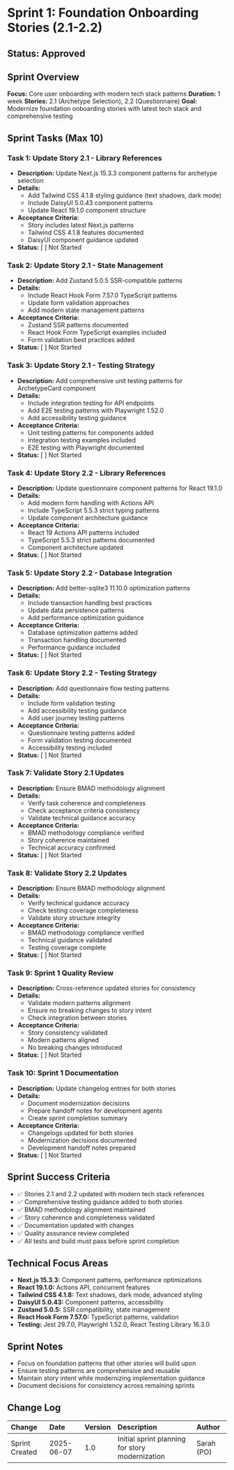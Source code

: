 # Sprint 1: Foundation Onboarding Stories (2.1-2.2)

## Status: Approved

## Sprint Overview
**Focus:** Core user onboarding with modern tech stack patterns
**Duration:** 1 week
**Stories:** 2.1 (Archetype Selection), 2.2 (Questionnaire)
**Goal:** Modernize foundation onboarding stories with latest tech stack and comprehensive testing

## Sprint Tasks (Max 10)

### Task 1: Update Story 2.1 - Library References
- **Description:** Update Next.js 15.3.3 component patterns for archetype selection
- **Details:**
  - Add Tailwind CSS 4.1.8 styling guidance (text shadows, dark mode)
  - Include DaisyUI 5.0.43 component patterns
  - Update React 19.1.0 component structure
- **Acceptance Criteria:**
  - Story includes latest Next.js patterns
  - Tailwind CSS 4.1.8 features documented
  - DaisyUI component guidance updated
- **Status:** [ ] Not Started

### Task 2: Update Story 2.1 - State Management
- **Description:** Add Zustand 5.0.5 SSR-compatible patterns
- **Details:**
  - Include React Hook Form 7.57.0 TypeScript patterns
  - Update form validation approaches
  - Add modern state management patterns
- **Acceptance Criteria:**
  - Zustand SSR patterns documented
  - React Hook Form TypeScript examples included
  - Form validation best practices added
- **Status:** [ ] Not Started

### Task 3: Update Story 2.1 - Testing Strategy
- **Description:** Add comprehensive unit testing patterns for ArchetypeCard component
- **Details:**
  - Include integration testing for API endpoints
  - Add E2E testing patterns with Playwright 1.52.0
  - Add accessibility testing guidance
- **Acceptance Criteria:**
  - Unit testing patterns for components added
  - Integration testing examples included
  - E2E testing with Playwright documented
- **Status:** [ ] Not Started

### Task 4: Update Story 2.2 - Library References
- **Description:** Update questionnaire component patterns for React 19.1.0
- **Details:**
  - Add modern form handling with Actions API
  - Include TypeScript 5.5.3 strict typing patterns
  - Update component architecture guidance
- **Acceptance Criteria:**
  - React 19 Actions API patterns included
  - TypeScript 5.5.3 strict patterns documented
  - Component architecture updated
- **Status:** [ ] Not Started

### Task 5: Update Story 2.2 - Database Integration
- **Description:** Add better-sqlite3 11.10.0 optimization patterns
- **Details:**
  - Include transaction handling best practices
  - Update data persistence patterns
  - Add performance optimization guidance
- **Acceptance Criteria:**
  - Database optimization patterns added
  - Transaction handling documented
  - Performance guidance included
- **Status:** [ ] Not Started

### Task 6: Update Story 2.2 - Testing Strategy
- **Description:** Add questionnaire flow testing patterns
- **Details:**
  - Include form validation testing
  - Add accessibility testing guidance
  - Add user journey testing patterns
- **Acceptance Criteria:**
  - Questionnaire testing patterns added
  - Form validation testing documented
  - Accessibility testing included
- **Status:** [ ] Not Started

### Task 7: Validate Story 2.1 Updates
- **Description:** Ensure BMAD methodology alignment
- **Details:**
  - Verify task coherence and completeness
  - Check acceptance criteria consistency
  - Validate technical guidance accuracy
- **Acceptance Criteria:**
  - BMAD methodology compliance verified
  - Story coherence maintained
  - Technical accuracy confirmed
- **Status:** [ ] Not Started

### Task 8: Validate Story 2.2 Updates
- **Description:** Ensure BMAD methodology alignment
- **Details:**
  - Verify technical guidance accuracy
  - Check testing coverage completeness
  - Validate story structure integrity
- **Acceptance Criteria:**
  - BMAD methodology compliance verified
  - Technical guidance validated
  - Testing coverage complete
- **Status:** [ ] Not Started

### Task 9: Sprint 1 Quality Review
- **Description:** Cross-reference updated stories for consistency
- **Details:**
  - Validate modern patterns alignment
  - Ensure no breaking changes to story intent
  - Check integration between stories
- **Acceptance Criteria:**
  - Story consistency validated
  - Modern patterns aligned
  - No breaking changes introduced
- **Status:** [ ] Not Started

### Task 10: Sprint 1 Documentation
- **Description:** Update changelog entries for both stories
- **Details:**
  - Document modernization decisions
  - Prepare handoff notes for development agents
  - Create sprint completion summary
- **Acceptance Criteria:**
  - Changelogs updated for both stories
  - Modernization decisions documented
  - Development handoff notes prepared
- **Status:** [ ] Not Started

## Sprint Success Criteria
- ✅ Stories 2.1 and 2.2 updated with modern tech stack references
- ✅ Comprehensive testing guidance added to both stories
- ✅ BMAD methodology alignment maintained
- ✅ Story coherence and completeness validated
- ✅ Documentation updated with changes
- ✅ Quality assurance review completed
- ✅ All tests and build must pass before sprint completion

## Technical Focus Areas
- **Next.js 15.3.3:** Component patterns, performance optimizations
- **React 19.1.0:** Actions API, concurrent features
- **Tailwind CSS 4.1.8:** Text shadows, dark mode, advanced styling
- **DaisyUI 5.0.43:** Component patterns, accessibility
- **Zustand 5.0.5:** SSR compatibility, state management
- **React Hook Form 7.57.0:** TypeScript patterns, validation
- **Testing:** Jest 29.7.0, Playwright 1.52.0, React Testing Library 16.3.0

## Sprint Notes
- Focus on foundation patterns that other stories will build upon
- Ensure testing patterns are comprehensive and reusable
- Maintain story intent while modernizing implementation guidance
- Document decisions for consistency across remaining sprints

## Change Log
| Change | Date | Version | Description | Author |
|:-------|:-----|:--------|:------------|:-------|
| Sprint Created | 2025-06-07 | 1.0 | Initial sprint planning for story modernization | Sarah (PO) |

